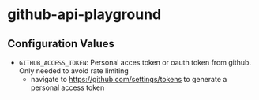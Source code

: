 # github-api-playground

## Configuration Values
- `GITHUB_ACCESS_TOKEN`: Personal acces token or oauth token from github. Only needed to avoid rate limiting
    - navigate to https://github.com/settings/tokens to generate a personal access token
